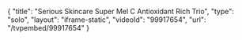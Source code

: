 {
    "title": "Serious Skincare Super Mel C Antioxidant Rich Trio",
    "type": "solo",
    "layout": "iframe-static",
    "videoId": "99917654",
    "url": "\/tvpembed\/99917654"
}
